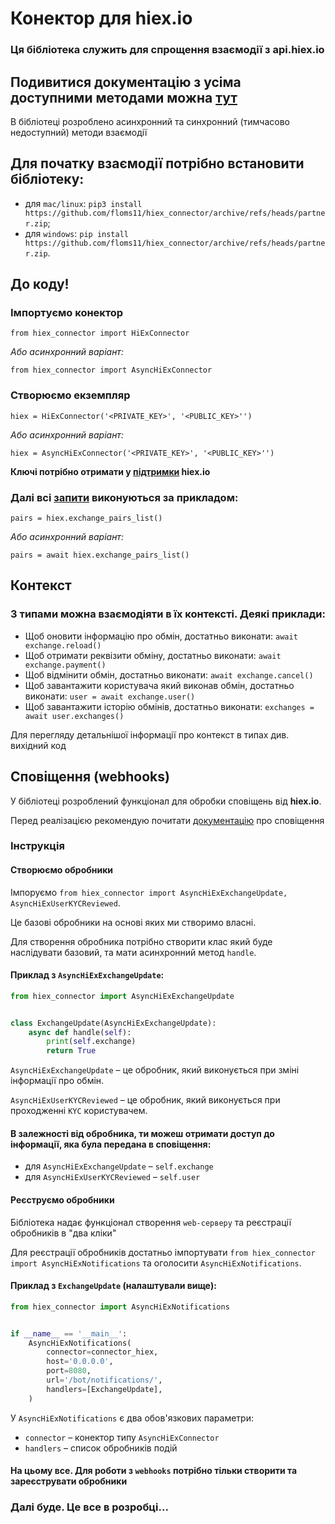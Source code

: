 Конектор для hiex.io
===
### Ця бібліотека служить для спрощення взаємодії з api.hiex.io

## Подивитися документацію з усіма доступними методами можна [тут](https://docs.hiex.io)

В бібліотеці розроблено асинхронний та синхронний (тимчасово недоступний) методи взаємодії

## Для початку взаємодії потрібно встановити бібліотеку:

* для `mac/linux`: `pip3 install https://github.com/floms11/hiex_connector/archive/refs/heads/partner.zip`;
* для `windows`: `pip install https://github.com/floms11/hiex_connector/archive/refs/heads/partner.zip`.

## До коду!

### Імпортуємо конектор

`
from hiex_connector import HiExConnector
`

_Або асинхронний варіант:_

`
from hiex_connector import AsyncHiExConnector
`

### Створюємо екземпляр

`
hiex = HiExConnector('<PRIVATE_KEY>', '<PUBLIC_KEY>'')
`

_Або асинхронний варіант:_

`
hiex = AsyncHiExConnector('<PRIVATE_KEY>', '<PUBLIC_KEY>'')
`


**Ключі потрібно отримати у [підтримки](https://t.me/hiexio) hiex.io**

### Далі всі [запити](https://docs.hiex.io) виконуються за прикладом: 

`
pairs = hiex.exchange_pairs_list()
`

_Або асинхронний варіант:_

`
pairs = await hiex.exchange_pairs_list()
`

## Контекст

### З типами можна взаємодіяти в їх контексті. Деякі приклади:

* Щоб оновити інформацію про обмін, достатньо виконати: `await exchange.reload()`
* Щоб отримати реквізити обміну, достатньо виконати: `await exchange.payment()`
* Щоб відмінити обмін, достатньо виконати: `await exchange.cancel()`
* Щоб завантажити користувача який виконав обмін, достатньо виконати: `user = await exchange.user()`
* Щоб завантажити історію обмінів, достатньо виконати: `exchanges = await user.exchanges()`

Для перегляду детальнішої інформації про контекст в типах див. вихідний код

## Сповіщення (webhooks)

У бібліотеці розроблений функціонал для обробки сповіщень від **hiex.io**.

Перед реалізацією рекомендую почитати [документацію](https://docs.hiex.io/webhooks/) про сповіщення

### Інструкція
#### Створюємо обробники
Імпоруємо `from hiex_connector import AsyncHiExExchangeUpdate, AsyncHiExUserKYCReviewed`.

Це базові обробники на основі яких ми створимо власні.

Для створення обробника потрібно створити клас який буде наслідувати базовий, 
та мати асинхронний метод `handle`.

#### Приклад з `AsyncHiExExchangeUpdate`:
```python
from hiex_connector import AsyncHiExExchangeUpdate


class ExchangeUpdate(AsyncHiExExchangeUpdate):
    async def handle(self):
        print(self.exchange)
        return True
```
`AsyncHiExExchangeUpdate` – це обробник, який виконується при зміні інформації про обмін.

`AsyncHiExUserKYCReviewed` – це обробник, який виконується при проходженні `KYC` користувачем.

#### В залежності від обробника, ти можеш отримати доступ до інформації, яка була передана в сповіщення:

* для `AsyncHiExExchangeUpdate` – `self.exchange`
* для `AsyncHiExUserKYCReviewed` – `self.user`

#### Реєструємо обробники
Бібліотека надає функціонал створення `web-серверу` та реєстрації обробників в "два кліки"

Для реєстрації обробників достатньо імпортувати `from hiex_connector import AsyncHiExNotifications` та оголосити `AsyncHiExNotifications`.

#### Приклад з `ExchangeUpdate` (налаштували вище):
```python
from hiex_connector import AsyncHiExNotifications


if __name__ == '__main__':
    AsyncHiExNotifications(
        connector=connector_hiex,
        host='0.0.0.0',
        port=8080,
        url='/bot/notifications/',
        handlers=[ExchangeUpdate],
    )
```

У `AsyncHiExNotifications` є два обов'язкових параметри:
* `connector` – конектор типу `AsyncHiExConnector`
* `handlers` – список обробників подій

#### На цьому все. Для роботи з `webhooks` потрібно тільки створити та зареєструвати обробники


### Далі буде. Це все в розробці...